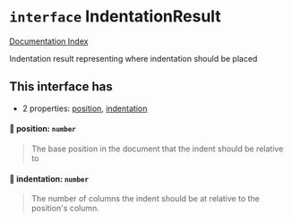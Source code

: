 # `interface` IndentationResult

[Documentation Index](../README.md)

Indentation result representing where indentation should be placed

## This interface has

- 2 properties:
[position](#-position-number),
[indentation](#-indentation-number)


#### 📄 position: `number`

> The base position in the document that the indent should be relative to



#### 📄 indentation: `number`

> The number of columns the indent should be at relative to the position's column.



